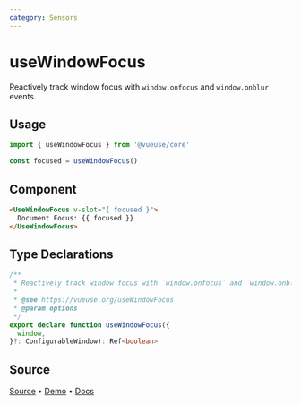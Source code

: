 ```yaml
---
category: Sensors
---
```


# useWindowFocus

Reactively track window focus with `window.onfocus` and `window.onblur` events.

## Usage

```js
import { useWindowFocus } from '@vueuse/core'

const focused = useWindowFocus()
```

## Component
```html
<UseWindowFocus v-slot="{ focused }">
  Document Focus: {{ focused }}
</UseWindowFocus>
```

<!--FOOTER_STARTS-->
## Type Declarations

```typescript
/**
 * Reactively track window focus with `window.onfocus` and `window.onblur`.
 *
 * @see https://vueuse.org/useWindowFocus
 * @param options
 */
export declare function useWindowFocus({
  window,
}?: ConfigurableWindow): Ref<boolean>
```

## Source

[Source](https://github.com/vueuse/vueuse/blob/main/packages/core/useWindowFocus/index.ts) • [Demo](https://github.com/vueuse/vueuse/blob/main/packages/core/useWindowFocus/demo.vue) • [Docs](https://github.com/vueuse/vueuse/blob/main/packages/core/useWindowFocus/index.md)


<!--FOOTER_ENDS-->
